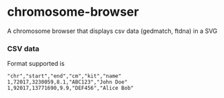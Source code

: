 # chromosome-browser
A chromosome browser that displays csv data (gedmatch, ftdna) in a SVG

### CSV data

Format supported is
```
"chr","start","end","cm","kit","name"
1,72017,3230059,8.1,"ABC123","John Doe"
1,92017,13771690,9.9,"DEF456","Alice Bob"
```
